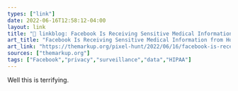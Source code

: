 ```yaml
---
types: ["link"]
date: 2022-06-16T12:58:12-04:00
layout: link
title: "🔗 linkblog: Facebook Is Receiving Sensitive Medical Information from Hospital Websites – The Markup'"
art_title: "Facebook Is Receiving Sensitive Medical Information from Hospital Websites – The Markup"
art_link: "https://themarkup.org/pixel-hunt/2022/06/16/facebook-is-receiving-sensitive-medical-information-from-hospital-websites"
sources: ["themarkup.org"]
tags: ["Facebook","privacy","surveillance","data","HIPAA"]
---
```

Well this is terrifying.
 
